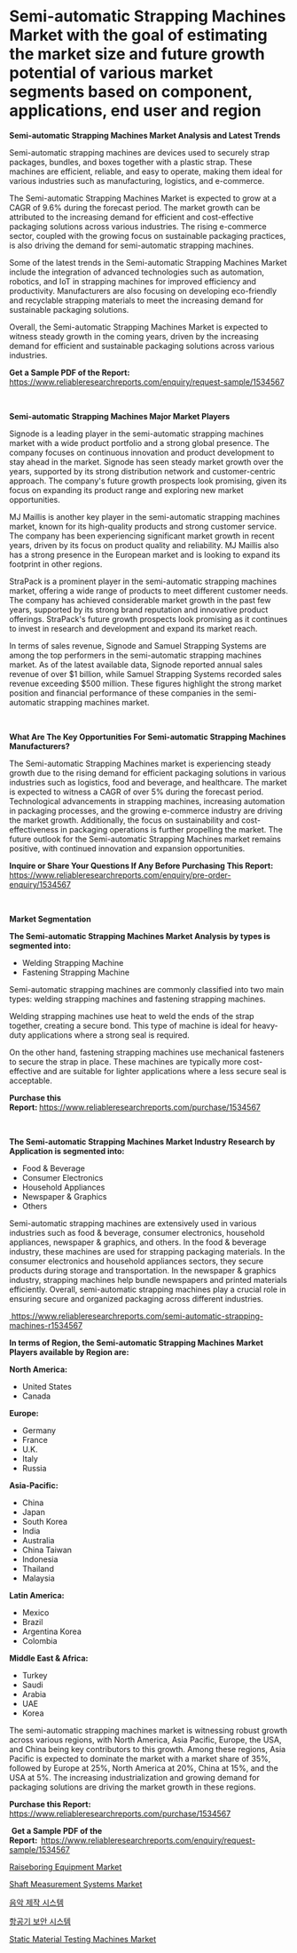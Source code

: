 <p><h1>Semi-automatic Strapping Machines Market with the goal of estimating the market size and future growth potential of various market segments based on component, applications, end user and region</h1></p><p><strong>Semi-automatic Strapping Machines Market Analysis and Latest Trends</strong></p>
<p><p>Semi-automatic strapping machines are devices used to securely strap packages, bundles, and boxes together with a plastic strap. These machines are efficient, reliable, and easy to operate, making them ideal for various industries such as manufacturing, logistics, and e-commerce.</p><p>The Semi-automatic Strapping Machines Market is expected to grow at a CAGR of 9.6% during the forecast period. The market growth can be attributed to the increasing demand for efficient and cost-effective packaging solutions across various industries. The rising e-commerce sector, coupled with the growing focus on sustainable packaging practices, is also driving the demand for semi-automatic strapping machines.</p><p>Some of the latest trends in the Semi-automatic Strapping Machines Market include the integration of advanced technologies such as automation, robotics, and IoT in strapping machines for improved efficiency and productivity. Manufacturers are also focusing on developing eco-friendly and recyclable strapping materials to meet the increasing demand for sustainable packaging solutions.</p><p>Overall, the Semi-automatic Strapping Machines Market is expected to witness steady growth in the coming years, driven by the increasing demand for efficient and sustainable packaging solutions across various industries.</p></p>
<p><strong>Get a Sample PDF of the Report:&nbsp;</strong> <a href="https://www.reliableresearchreports.com/enquiry/request-sample/1534567">https://www.reliableresearchreports.com/enquiry/request-sample/1534567</a></p>
<p>&nbsp;</p>
<p><strong>Semi-automatic Strapping Machines Major Market Players</strong></p>
<p><p>Signode is a leading player in the semi-automatic strapping machines market with a wide product portfolio and a strong global presence. The company focuses on continuous innovation and product development to stay ahead in the market. Signode has seen steady market growth over the years, supported by its strong distribution network and customer-centric approach. The company's future growth prospects look promising, given its focus on expanding its product range and exploring new market opportunities.</p><p>MJ Maillis is another key player in the semi-automatic strapping machines market, known for its high-quality products and strong customer service. The company has been experiencing significant market growth in recent years, driven by its focus on product quality and reliability. MJ Maillis also has a strong presence in the European market and is looking to expand its footprint in other regions.</p><p>StraPack is a prominent player in the semi-automatic strapping machines market, offering a wide range of products to meet different customer needs. The company has achieved considerable market growth in the past few years, supported by its strong brand reputation and innovative product offerings. StraPack's future growth prospects look promising as it continues to invest in research and development and expand its market reach.</p><p>In terms of sales revenue, Signode and Samuel Strapping Systems are among the top performers in the semi-automatic strapping machines market. As of the latest available data, Signode reported annual sales revenue of over $1 billion, while Samuel Strapping Systems recorded sales revenue exceeding $500 million. These figures highlight the strong market position and financial performance of these companies in the semi-automatic strapping machines market.</p></p>
<p>&nbsp;</p>
<p><strong>What Are The Key Opportunities For Semi-automatic Strapping Machines Manufacturers?</strong></p>
<p><p>The Semi-automatic Strapping Machines market is experiencing steady growth due to the rising demand for efficient packaging solutions in various industries such as logistics, food and beverage, and healthcare. The market is expected to witness a CAGR of over 5% during the forecast period. Technological advancements in strapping machines, increasing automation in packaging processes, and the growing e-commerce industry are driving the market growth. Additionally, the focus on sustainability and cost-effectiveness in packaging operations is further propelling the market. The future outlook for the Semi-automatic Strapping Machines market remains positive, with continued innovation and expansion opportunities.</p></p>
<p><strong>Inquire or Share Your Questions If Any Before Purchasing This Report:</strong> <a href="https://www.reliableresearchreports.com/enquiry/pre-order-enquiry/1534567">https://www.reliableresearchreports.com/enquiry/pre-order-enquiry/1534567</a></p>
<p>&nbsp;</p>
<p><strong>Market Segmentation</strong></p>
<p><strong>The Semi-automatic Strapping Machines Market Analysis by types is segmented into:</strong></p>
<p><ul><li>Welding Strapping Machine</li><li>Fastening Strapping Machine</li></ul></p>
<p><p>Semi-automatic strapping machines are commonly classified into two main types: welding strapping machines and fastening strapping machines. </p><p>Welding strapping machines use heat to weld the ends of the strap together, creating a secure bond. This type of machine is ideal for heavy-duty applications where a strong seal is required. </p><p>On the other hand, fastening strapping machines use mechanical fasteners to secure the strap in place. These machines are typically more cost-effective and are suitable for lighter applications where a less secure seal is acceptable.</p></p>
<p><strong>Purchase this Report:&nbsp;</strong><a href="https://www.reliableresearchreports.com/purchase/1534567">https://www.reliableresearchreports.com/purchase/1534567</a></p>
<p>&nbsp;</p>
<p><strong>The Semi-automatic Strapping Machines Market Industry Research by Application is segmented into:</strong></p>
<p><ul><li>Food & Beverage</li><li>Consumer Electronics</li><li>Household Appliances</li><li>Newspaper & Graphics</li><li>Others</li></ul></p>
<p><p>Semi-automatic strapping machines are extensively used in various industries such as food & beverage, consumer electronics, household appliances, newspaper & graphics, and others. In the food & beverage industry, these machines are used for strapping packaging materials. In the consumer electronics and household appliances sectors, they secure products during storage and transportation. In the newspaper & graphics industry, strapping machines help bundle newspapers and printed materials efficiently. Overall, semi-automatic strapping machines play a crucial role in ensuring secure and organized packaging across different industries.</p></p>
<p><a href="https://www.reliableresearchreports.com/semi-automatic-strapping-machines-r1534567">&nbsp;https://www.reliableresearchreports.com/semi-automatic-strapping-machines-r1534567</a></p>
<p><strong>In terms of Region, the Semi-automatic Strapping Machines Market Players available by Region are:</strong></p>
<p>
    <p> <strong> North America: </strong>
        <ul>
            <li>United States</li>
            <li>Canada</li>
        </ul>
        </p> 
    <p> <strong> Europe: </strong>
        <ul>
            <li>Germany</li>
            <li>France</li>
            <li>U.K.</li>
            <li>Italy</li>
            <li>Russia</li>
        </ul>
        </p> 
    <p> <strong> Asia-Pacific: </strong>
        <ul>
            <li>China</li>
            <li>Japan</li>
            <li>South Korea</li>
            <li>India</li>
            <li>Australia</li>
            <li>China Taiwan</li>
            <li>Indonesia</li>
            <li>Thailand</li>
            <li>Malaysia</li>
        </ul>
        </p> 
    <p> <strong> Latin America: </strong>
        <ul>
            <li>Mexico</li>
            <li>Brazil</li>
            <li>Argentina Korea</li>
            <li>Colombia</li>
        </ul>
        </p> 
    <p> <strong> Middle East & Africa: </strong>
        <ul>
            <li>Turkey</li>
            <li>Saudi</li>
            <li>Arabia</li>
            <li>UAE</li>
            <li>Korea</li>
        </ul>
    </p>
    </p>
<p><p>The semi-automatic strapping machines market is witnessing robust growth across various regions, with North America, Asia Pacific, Europe, the USA, and China being key contributors to this growth. Among these regions, Asia Pacific is expected to dominate the market with a market share of 35%, followed by Europe at 25%, North America at 20%, China at 15%, and the USA at 5%. The increasing industrialization and growing demand for packaging solutions are driving the market growth in these regions.</p></p>
<p><strong>Purchase this Report: </strong><a href="https://www.reliableresearchreports.com/purchase/1534567">https://www.reliableresearchreports.com/purchase/1534567</a></p>
<p>&nbsp;<strong>Get a Sample PDF of the Report:&nbsp;&nbsp;</strong><a href="https://www.reliableresearchreports.com/enquiry/request-sample/1534567">https://www.reliableresearchreports.com/enquiry/request-sample/1534567</a></p>
<p><strong></strong></p>
<p><p><a href="https://github.com/ctanaka235/Market-Research-Report-List-1/blob/main/raiseboring-equipment-market.md">Raiseboring Equipment Market</a></p><p><a href="https://github.com/rionkhanvai01/Market-Research-Report-List-1/blob/main/shaft-measurement-systems-market.md">Shaft Measurement Systems Market</a></p><p><a href="https://github.com/tasfiyaj85/Market-Research-Report-List-2/blob/main/825441170084.md">음악 제작 시스템</a></p><p><a href="https://github.com/njolsky1/Market-Research-Report-List-2/blob/main/666410370083.md">항공기 보안 시스템</a></p><p><a href="https://github.com/yazulaeha/Market-Research-Report-List-1/blob/main/static-material-testing-machines-market.md">Static Material Testing Machines Market</a></p></p>